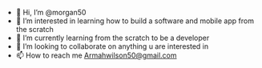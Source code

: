 - 👋 Hi, I’m @morgan50
- 👀 I’m interested in learning how to build a software and mobile app from the scratch 
- 🌱 I’m currently learning from the scratch to be a developer 
- 💞️ I’m looking to collaborate on anything u are interested in
- 📫 How to reach me Armahwilson50@gmail.com

<!---
morgan50/morgan50 is a ✨ special ✨ repository because its `README.md` (this file) appears on your GitHub profile.
You can click the Preview link to take a look at your changes.
--->
